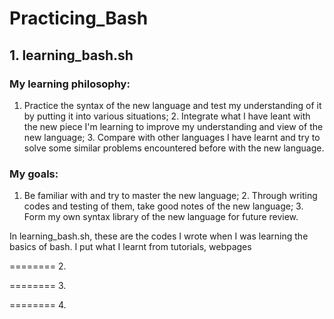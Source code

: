 # Practicing_Bash
## 1. learning_bash.sh

### My learning philosophy: 

1. Practice the syntax of the new language and test my understanding of it by putting it into various situations; 2. Integrate what I have leant with the new piece I'm learning to improve my understanding and view of the new language; 3. Compare with other languages I have learnt and try to solve some similar problems encountered before with the new language.

### My goals: 
1. Be familiar with and try to master the new language; 2. Through writing codes and testing of them, take good notes of the new language; 3. Form my own syntax library of the new language for future review.


In learning_bash.sh, these are the codes I wrote when I was learning the basics of bash. I put what I learnt from tutorials, webpages






======== 2. 

======== 3. 

======== 4. 
